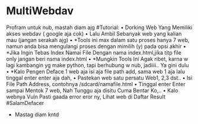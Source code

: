 # MultiWebdav
Profram untuk nub, mastah diam ajg
#Tutorial:
• Dorking Web Yang Memiliki akses webdav ( google aja cok) 
• Lalu Ambil Sebanyak web yang kalian mau (jangan serakah ajg) 
• *Tools ini max dalam satu proses hanya 7 web, namun anda bisa mengulangi proses dengan mimilih (y) pada opsi akhir
• *Jika Ingin Tebas Index Namai File Dengan nama index.html,jika titp file only jangan beri nsma index.html
• *Mungkin Tools Ini Agak ribet, karna w lagi kambangin yg make python, tapi berhubung w nub, jadiiii.. Ya gini dulu
• *Kalo Pengen Deface 1 web aja isi aja file path add, sama web 1 aja lalu tinggal enter enter aja dah, 
• Pastekan web satu persatu Web1, 2,3 dst..
• Isi File Path Address, contohnya /sdcard/namafile.html
• Tinggal enter Enter sampai Mentok 7 web, Nah Tunggu aja disitu Cuma Bentar Ko,.. 
• Kalo webnya Vuln Pasti gaada error eror ny, Lihat web di Daftar Result
#SalamDefacer
* Mastag diam kntd
